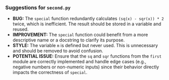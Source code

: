 ### Suggestions for `second.py`

- **BUG:** The `special` function redundantly calculates `(sq(x) - sqr(x)) * 2` twice, which is inefficient. The result should be stored in a variable and reused.
- **IMPROVEMENT:** The `special` function could benefit from a more descriptive name or a docstring to clarify its purpose.
- **STYLE:** The variable `m` is defined but never used. This is unnecessary and should be removed to avoid confusion.
- **POTENTIAL ISSUE:** Ensure that the `sq` and `sqr` functions from the `first` module are correctly implemented and handle edge cases (e.g., negative numbers or non-numeric inputs) since their behavior directly impacts the correctness of `special`.

